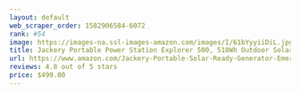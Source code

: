 ```yaml
---
layout: default 
﻿web_scraper_order: 1582906584-6072
rank: #54
image: https://images-na.ssl-images-amazon.com/images/I/61bYyyiiDiL.jpg
title: Jackery Portable Power Station Explorer 500, 518Wh Outdoor Solar Generator Mobile Lithium…
url: https://www.amazon.com/Jackery-Portable-Solar-Ready-Generator-Emergency/dp/B07SM5HBK1/ref=zg_mw_lawn-garden_54?_encoding=UTF8&psc=1&refRID=N2N6WQVV95K578DRNN9Q
reviews: 4.8 out of 5 stars
price: $499.00 
---
```

